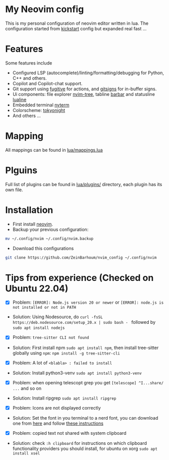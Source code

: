# My Neovim config 

This is my personal configuration of neovim editor written in lua. 
The configuration started from [kickstart](https://github.com/nvim-lua/kickstart.nvim) config but expanded real fast ...  

# Features
Some features include
- Configured LSP (autocomplete)/linting/formatting/debugging for Python, C++ and others.
- Copilot and Copilot-chat support.
- Git support using [fugitive](https://github.com/tpope/vim-fugitive) for actions, and [gitsigns](https://github.com/lewis6991/gitsigns.nvim) for in-buffer signs.
- Ui components: file explorer [nvim-tree](https://github.com/nvim-tree/nvim-tree.lua), tabline [barbar](https://github.com/romgrk/barbar.nvim) and statusline [lualine](https://github.com/nvim-lualine/lualine.nvim)
- Embedded terminal [nvterm](https://github.com/zbirenbaum/nvterm)
- Colorscheme: [tokyonight](https://github.com/folke/tokyonight.nvim)
- And others ...

# Mapping 
All mappings can be found in [lua/mappings.lua](lua/mappings.lua)

# Plguins
Full list of plugins can be found in [lua/plugins/](lua/plugins) directory, each plugin has its own file. 

# Installation 

- First install [neovim](https://github.com/neovim/neovim?tab=readme-ov-file#install-from-package).
- Backup your previous configuration: 
```bash
mv ~/.config/nvim ~/.config/nvim.backup
```
- Download this configurations
```bash
git clone https://github.com/ZeinBarhoum/nvim_config ~/.config/nvim 
```

# Tips from experience (Checked on Ubuntu 22.04)
- [x] Problem: `[ERROR]: Node.js version 20 or newer` or `[ERROR]: node.js is not installed or not in PATH`
- Solution: Using Nodesource, do `curl -fsSL https://deb.nodesource.com/setup_20.x | sudo bash - ` followed by `sudo apt install nodejs`

- [x] Problem: `tree-sitter CLI not found`
- Solution: First install npm `sudo apt install npm`, then install tree-sitter globally using `npm`: `npm install -g tree-sitter-cli`

- [x] Problem: A lot of `<blabla> : failed to install`
- Solution: Install python3-venv `sudo apt install python3-venv`

- [X] Problem: when opening telescopt grep you get `[telescope] ^I...share/ ...` and so on
- Solution: Install ripgrep `sudo apt install ripgrep`

- [X] Problem: Icons are not displayed correctly
- Solution: Set the font in you terminal to a nerd font, you can download one from [here](https://www.nerdfonts.com/) and follow [these instructions ](https://askubuntu.com/a/3701)

- [X] Problem: copied text not shared with system clipboard
- Solution: check `:h clipboard` for instructions on which clipboard functionality providers you should install, for ubuntu on xorg `sudo apt install xsel`
